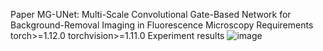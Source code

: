 Paper 
MG-UNet: Multi-Scale Convolutional Gate-Based Network for Background-Removal Imaging in Fluorescence Microscopy
Requirements
torch>=1.12.0
torchvision>=1.11.0
Experiment results
![image](https://github.com/user-attachments/assets/5c4edb92-b4a8-4927-bacf-3e8d296cf6aa)

